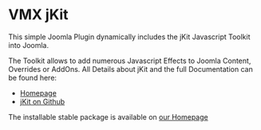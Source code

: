 VMX jKit
=======

This simple Joomla Plugin dynamically includes the jKit Javascript Toolkit into Joomla.

The Toolkit allows to add numerous Javascript Effects to Joomla Content, Overrides or AddOns. All Details about jKit and the full Documentation can be found here:

* [Homepage](http://jquery-jkit.com/ "jKit Homepage")
* [jKit on Github](https://github.com/FrediBach/jQuery-jKit "Github")

The installable stable package is available on [our Homepage](http://www.vmx-pro.de "VMX.Pro")

